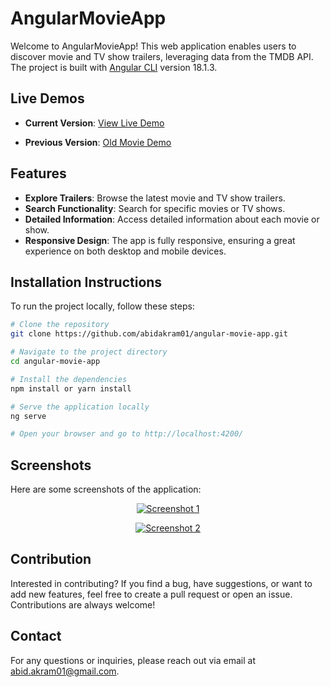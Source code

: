 
# AngularMovieApp

Welcome to AngularMovieApp! This web application enables users to discover movie and TV show trailers, leveraging data from the TMDB API. The project is built with [Angular CLI](https://github.com/angular/angular-cli) version 18.1.3.

## Live Demos

- **Current Version**: [View Live Demo](https://movies.abidakram.com/)

- **Previous Version**: [Old Movie Demo](https://flixmovies-82298.firebaseapp.com)

## Features

- **Explore Trailers**: Browse the latest movie and TV show trailers.
- **Search Functionality**: Search for specific movies or TV shows.
- **Detailed Information**: Access detailed information about each movie or show.
- **Responsive Design**: The app is fully responsive, ensuring a great experience on both desktop and mobile devices.

## Installation Instructions

To run the project locally, follow these steps:

```bash
# Clone the repository
git clone https://github.com/abidakram01/angular-movie-app.git

# Navigate to the project directory
cd angular-movie-app

# Install the dependencies
npm install or yarn install

# Serve the application locally
ng serve

# Open your browser and go to http://localhost:4200/
```

## Screenshots

Here are some screenshots of the application:

<p align="center">
    <a href="https://movies.abidakram.com/">
        <img src="https://github.com/user-attachments/assets/715c2055-6184-456c-8fa3-e96c4247e8ae" alt="Screenshot 1" />
    </a>
</p>

<p align="center">
    <a href="https://movies.abidakram.com/">
        <img src="https://github.com/user-attachments/assets/e536a559-bd72-4b31-a923-6f8e658fe5b0" alt="Screenshot 2" />
    </a>
</p>

## Contribution

Interested in contributing? If you find a bug, have suggestions, or want to add new features, feel free to create a pull request or open an issue. Contributions are always welcome!

## Contact

For any questions or inquiries, please reach out via email at [abid.akram01@gmail.com](mailto:abid.akram01@gmail.com).
